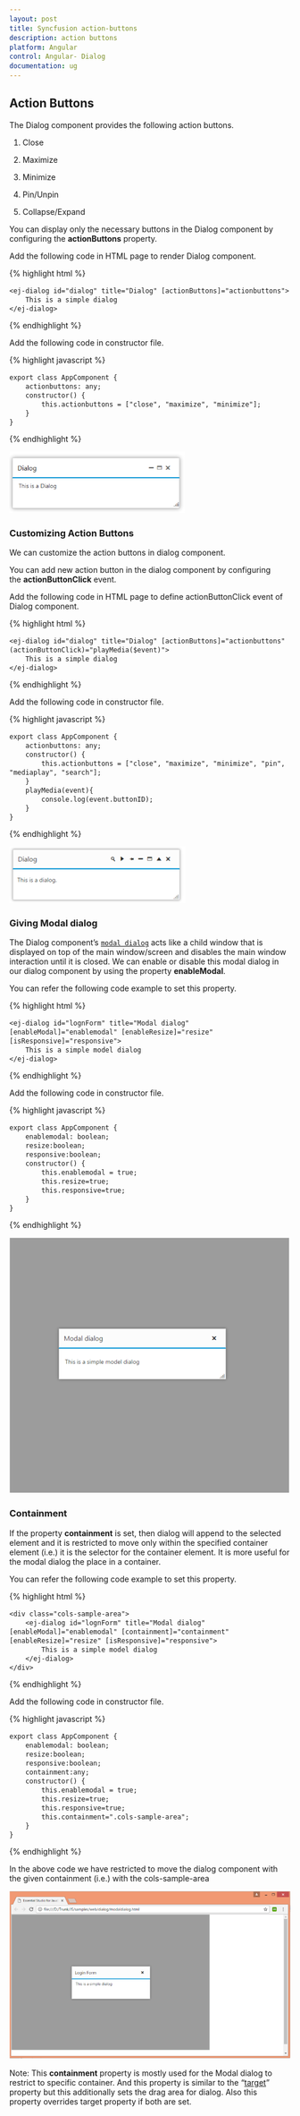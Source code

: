 ```yaml
---
layout: post
title: Syncfusion action-buttons
description: action buttons
platform: Angular
control: Angular- Dialog
documentation: ug
---
```


## Action Buttons

The Dialog component provides the following action buttons.

1. Close

2. Maximize

3. Minimize

4. Pin/Unpin

5. Collapse/Expand

You can display only the necessary buttons in the Dialog component by configuring the **actionButtons** property.

Add the following code in HTML page to render Dialog component.

{% highlight html %}

    <ej-dialog id="dialog" title="Dialog" [actionButtons]="actionbuttons">
        This is a simple dialog
    </ej-dialog>

{% endhighlight %}

Add the following code in constructor file.

{% highlight javascript %}

    export class AppComponent {
        actionbuttons: any;
        constructor() {
            this.actionbuttons = ["close", "maximize", "minimize"];
        }
    }

{% endhighlight %}

![Action Buttons](action-buttons_images\action-buttons_img1.png)

### Customizing Action Buttons

We can customize the action buttons in dialog component.

You can add new action button in the dialog component by configuring the **actionButtonClick** event.

Add the following code in HTML page to define actionButtonClick event of Dialog component.

{% highlight html %}

    <ej-dialog id="dialog" title="Dialog" [actionButtons]="actionbuttons" (actionButtonClick)="playMedia($event)">
        This is a simple dialog
    </ej-dialog>

{% endhighlight %}

Add the following code in constructor file.

{% highlight javascript %}

    export class AppComponent {
        actionbuttons: any;
        constructor() {
            this.actionbuttons = ["close", "maximize", "minimize", "pin", "mediaplay", "search"];
        }
        playMedia(event){
            console.log(event.buttonID);
        }
    }

{% endhighlight %}


![Action Buttons](action-buttons_images\customizing-action-buttons_img1.png)

### Giving Modal dialog

The Dialog component’s [`modal dialog`](https://en.wikipedia.org/wiki/Modal_window) acts like a child window that is displayed on top of the main window/screen and disables the main window interaction until it is closed. We can enable or disable this modal dialog in our dialog component by using the property **enableModal**.

You can refer the following code example to set this property.



{% highlight html %}

    <ej-dialog id="lognForm" title="Modal dialog" [enableModal]="enablemodal" [enableResize]="resize" [isResponsive]="responsive">
        This is a simple model dialog
    </ej-dialog>

{% endhighlight %}

Add the following code in constructor file.

{% highlight javascript %}

    export class AppComponent {
        enablemodal: boolean;
        resize:boolean;
        responsive:boolean;
        constructor() {
            this.enablemodal = true;
            this.resize=true;
            this.responsive=true;
        }
    }

{% endhighlight %}

![Modal dialog](action-buttons_images\giving-modael-dialog_img1.png)


### Containment

If the property **containment** is set, then dialog will append to the selected element and it is restricted to move only within the specified container element (i.e.) it is the selector for the container element. It is more useful for the modal dialog the place in a container. 

You can refer the following code example to set this property.

{% highlight html %}

    <div class="cols-sample-area">
        <ej-dialog id="lognForm" title="Modal dialog" [enableModal]="enablemodal" [containment]="containment" [enableResize]="resize" [isResponsive]="responsive">
            This is a simple model dialog
        </ej-dialog>
    </div>

{% endhighlight %}

Add the following code in constructor file.

{% highlight javascript %}

    export class AppComponent {
        enablemodal: boolean;
        resize:boolean;
        responsive:boolean;
        containment:any;
        constructor() {
            this.enablemodal = true;
            this.resize=true;
            this.responsive=true;
            this.containment=".cols-sample-area";
        }
    }

{% endhighlight %}

In the above code we have restricted to move the dialog component with the given containment (i.e.) with the cols-sample-area 

![Containment](action-buttons_images\containment_img1.png)

Note: This **containment** property is mostly used for the Modal dialog to restrict to specific container. And this property is similar to the “[target](https://help.syncfusion.com/api/js/ejdialog)” property but this additionally sets the drag area for dialog. Also this property overrides target property if both are set.

